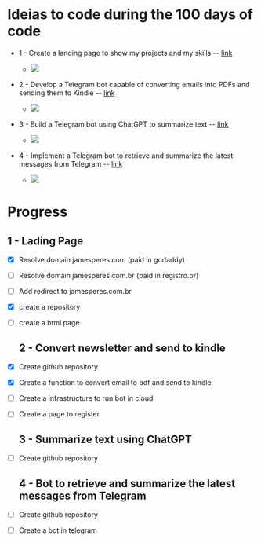 # Ideias to code during the 100 days of code
 
 - 1 - Create a landing page to show my projects and my skills --  [link](#1-Lading-Page) 
    - ![](https://geps.dev/progress/20)

 - 2 - Develop a Telegram bot capable of converting emails into PDFs and sending them to Kindle  -- [link](#2-Convert-newsletter-and-send-to-kindle)
     - ![](https://geps.dev/progress/10)

 - 3 - Build a Telegram bot using ChatGPT to summarize text -- [link](#3-Summarize-text-using-ChatGPT)
     - ![](https://geps.dev/progress/0)
 
 - 4 - Implement a Telegram bot to retrieve and summarize the latest messages from Telegram  -- [link](#4-Bot-to-retrieve-and-summarize-the-latest-messages-from-Telegram)
     - ![](https://geps.dev/progress/0)





# Progress

 ## 1 - Lading Page 
- [x] Resolve domain jamesperes.com (paid in godaddy) 
- [ ] Resolve domain jamesperes.com.br (paid in registro.br)
- [ ] Add redirect to jamesperes.com.br
- [x] create a repository
- [ ] create a html page

   ## 2 - Convert newsletter and send to kindle
- [x] Create github repository
- [x] Create a function to convert email to pdf and send to kindle
- [ ] Create a infrastructure to run bot in cloud
- [ ] Create a page to register

  ## 3 - Summarize text using ChatGPT 
- [ ] Create github repository


  ## 4 - Bot to retrieve and summarize the latest messages from Telegram
- [ ] Create github repository
- [ ] Create a bot in telegram